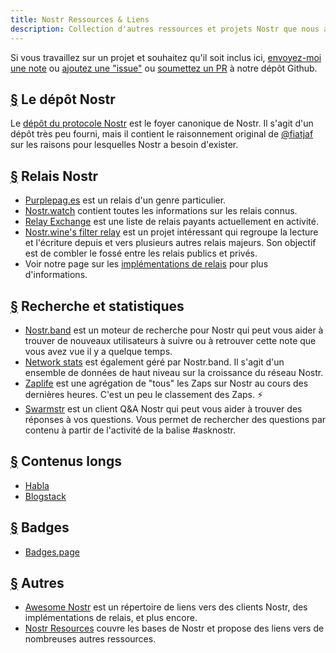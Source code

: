 ```yaml
---
title: Nostr Ressources & Liens
description: Collection d'autres ressources et projets Nostr que nous avons rencontrés.
---
```


Si vous travaillez sur un projet et souhaitez qu'il soit inclus ici, [envoyez-moi une note](https://snort.social/p/npub1zuuajd7u3sx8xu92yav9jwxpr839cs0kc3q6t56vd5u9q033xmhsk6c2uc) ou [ajoutez une "issue"](https://github.com/erskingardner/nostr-how/issues) ou [soumettez un PR](https://github.com/erskingardner/nostr-how/pulls) à notre dépôt Github.

## [§](#nostr-repo) Le dépôt Nostr

Le [dépôt du protocole Nostr](https://github.com/nostr-protocol/nostr) est le foyer canonique de Nostr. Il s'agit d'un dépôt très peu fourni, mais il contient le raisonnement original de [@fiatjaf](https://github.com/fiatjaf) sur les raisons pour lesquelles Nostr a besoin d'exister.

## [§](#nostr-relays) Relais Nostr

-   [Purplepag.es](https://purplepag.es/what) est un relais d'un genre particulier.
-   [Nostr.watch](https://nostr.watch/relays/find) contient toutes les informations sur les relais connus.
-   [Relay Exchange](https://relay.exchange/) est une liste de relais payants actuellement en activité.
-   [Nostr.wine's filter relay](https://nostr-wine.github.io/filter-relay/) est un projet intéressant qui regroupe la lecture et l'écriture depuis et vers plusieurs autres relais majeurs. Son objectif est de combler le fossé entre les relais publics et privés.
-   Voir notre page sur les [implémentations de relais](/fr/relay-implementations) pour plus d'informations.

## [§](#search-data) Recherche et statistiques

-   [Nostr.band](https://nostr.band) est un moteur de recherche pour Nostr qui peut vous aider à trouver de nouveaux utilisateurs à suivre ou à retrouver cette note que vous avez vue il y a quelque temps.
-   [Network stats](https://stats.nostr.band) est également géré par Nostr.band. Il s'agit d'un ensemble de données de haut niveau sur la croissance du réseau Nostr.
-   [Zaplife](https://zaplife.lol) est une agrégation de "tous" les Zaps sur Nostr au cours des dernières heures. C'est un peu le classement des Zaps. ⚡
-   [Swarmstr](https://swarmstr.com) est un client Q&A Nostr qui peut vous aider à trouver des réponses à vos questions. Vous permet de rechercher des questions par contenu à partir de l'activité de la balise #asknostr.

## [§](#long-form-content) Contenus longs

-   [Habla](https://habla.news)
-   [Blogstack](https://blogstack.io/)

## [§](#badges) Badges

-   [Badges.page](https://badges.page/)

## [§](#others) Autres

-   [Awesome Nostr](https://www.nostr.net) est un répertoire de liens vers des clients Nostr, des implémentations de relais, et plus encore.
-   [Nostr Resources](https://nostr-resources.com) couvre les bases de Nostr et propose des liens vers de nombreuses autres ressources.
